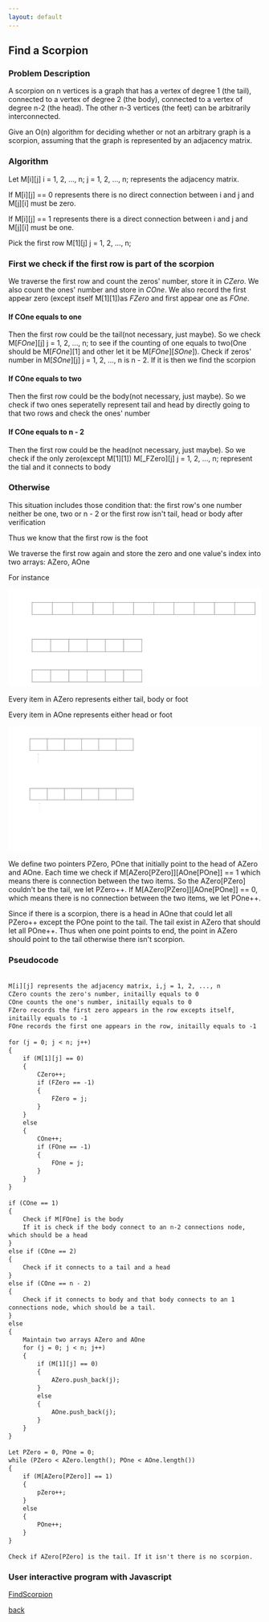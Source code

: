 ```yaml
---
layout: default
---
```


## Find a Scorpion


### Problem Description

A scorpion on n vertices is a graph that has a vertex of degree 1 (the tail), connected to a vertex of degree
2 (the body), connected to a vertex of degree n-2 (the head). The other n-3 vertices (the feet) can be
arbitrarily interconnected.

Give an O(n) algorithm for deciding whether or not an arbitrary graph is a scorpion, assuming that the
graph is represented by an adjacency matrix.


### Algorithm

Let M[i][j] i = 1, 2, ..., n;  j = 1, 2, ..., n; represents the adjacency matrix.

If M[i][j] == 0 represents there is no direct connection between i and j and M[j][i] must be zero.

If M[i][j] == 1 represents there is a direct connection between i and j and M[j][i] must be one.

Pick the first row M[1][j] j = 1, 2, ..., n;

### First we check if the first row is part of the scorpion

We traverse the first row and count the zeros' number, store it in _CZero_. We also count the ones' number and store in _COne_. We also record the first appear zero (except itself M[1][1])as _FZero_ and first appear one as _FOne_.

#### If COne equals to one

Then the first row could be the tail(not necessary, just maybe).
So we check M[_FOne_][j] j = 1, 2, ..., n; to see if the counting of one equals to two(One should be M[_FOne_][1] and other let it be M[_FOne_][_SOne_]). Check if zeros' number in M[_SOne_][j] j = 1, 2, ..., n is n - 2. If it is then we find the scorpion

#### If COne equals to two

Then the first row could be the body(not necessary, just maybe).
So we check if two ones seperatelly represent tail and head by directly going to that two rows and check the ones' number

#### If COne equals to n - 2

Then the first row could be the head(not necessary, just maybe).
So we check if the only zero(except M[1][1]) M[_FZero][j] j = 1, 2, ..., n; represent the tial and it connects to body

### Otherwise

This situation includes those condition that: the first row's one number neither be one, two or n - 2 or the first row isn't tail, head or body after verification

Thus we know that the first row is the foot

We traverse the first row again and store the zero and one value's index into two arrays: AZero, AOne

For instance

![](assets/images/FS_Array.png)

Every item in AZero represents either tail, body or foot

Every item in AOne represents either head or foot

![](assets/images/FS_Array_Point.png)

We define two pointers PZero, POne that initially point to the head of AZero and AOne. Each time we check if M[AZero[PZero]][AOne[POne]] == 1 which means there is connection between the two items. So the AZero[PZero] couldn't be the tail, we let PZero++. If M[AZero[PZero]][AOne[POne]] == 0, which means there is no connection between the two items, we let POne++.

Since if there is a scorpion, there is a head in AOne that could let all PZero++ except the POne point to the tail. The tail exist in AZero that should let all POne++. Thus when one point points to end, the point in AZero should point to the tail otherwise there isn't scorpion.

### Pseudocode

```pseudocode

M[i][j] represents the adjacency matrix, i,j = 1, 2, ..., n
CZero counts the zero's number, initailly equals to 0
COne counts the one's number, initailly equals to 0
FZero records the first zero appears in the row excepts itself, initailly equals to -1
FOne records the first one appears in the row, initailly equals to -1

for (j = 0; j < n; j++)
{
	if (M[1][j] == 0)
	{
		CZero++;
		if (FZero == -1)
		{
			FZero = j;
		}
	}
	else
	{
		COne++;
		if (FOne == -1)
		{
			FOne = j;
		}
	}
}

if (COne == 1)
{
	Check if M[FOne] is the body
	If it is check if the body connect to an n-2 connections node, which should be a head
}
else if (COne == 2)
{
	Check if it connects to a tail and a head
}
else if (COne == n - 2)
{
	Check if it connects to body and that body connects to an 1 connections node, which should be a tail.
}
else
{
	Maintain two arrays AZero and AOne
	for (j = 0; j < n; j++)
	{
		if (M[1][j] == 0)
		{
			AZero.push_back(j);
		}
		else
		{
			AOne.push_back(j);
		}
	}
}

Let PZero = 0, POne = 0;
while (PZero < AZero.length(); POne < AOne.length())
{
	if (M[AZero[PZero]] == 1)
	{
		pZero++;
	}
	else
	{
		POne++;
	}
}

Check if AZero[PZero] is the tail. If it isn't there is no scorpion.

```

### User interactive program with Javascript

[FindScorpion](assets/source/FindScorpion/index.html)

[back](./)
